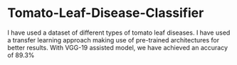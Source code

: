 # Tomato-Leaf-Disease-Classifier
I have used a dataset of different types of tomato leaf diseases. I have used a transfer learning approach making use of pre-trained architectures for better results. With VGG-19 assisted model, we have achieved an accuracy of 89.3%
